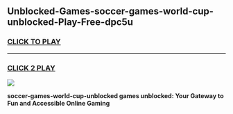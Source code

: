 
## Unblocked-Games-soccer-games-world-cup-unblocked-Play-Free-dpc5u
<h3>
<a href="https://premium76.site?title=soccer-games-world-cup-unblocked&ref=21A">CLICK TO PLAY</a></h3>
<hr>

<h3>
<a href="https://premium76.site?title=soccer-games-world-cup-unblocked&ref=21A">CLICK 2 PLAY</a>
  
</h3>

<a href="https://premium76.site?title=soccer-games-world-cup-unblocked&ref=21A"><img src="https://clearcache.store/games.png"></a>


**soccer-games-world-cup-unblocked games unblocked: Your Gateway to Fun and Accessible Online Gaming**
